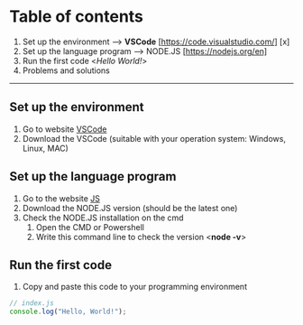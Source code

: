 # Table of contents
1. Set up the environment --> **VSCode** [https://code.visualstudio.com/] [x]
2. Set up the language program --> NODE.JS [https://nodejs.org/en]
3. Run the first code <*Hello World!*>
4. Problems and solutions
---
## Set up the environment
1. Go to website [VSCode]([url](https://code.visualstudio.com/))
2. Download the VSCode (suitable with your operation system: Windows, Linux, MAC)

## Set up the language program
1. Go to the website [JS]([url](https://nodejs.org/en))
2. Download the NODE.JS version (should be the latest one)
3. Check the NODE.JS installation on the cmd
   1. Open the CMD or Powershell
   2. Write this command line to check the version <**node -v**>

## Run the first code
1. Copy and paste this code to your programming environment
```js
// index.js
console.log("Hello, World!");
```




